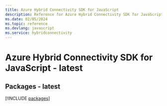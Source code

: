 ```yaml
---
title: Azure Hybrid Connectivity SDK for JavaScript
description: Reference for Azure Hybrid Connectivity SDK for JavaScript
ms.date: 02/05/2024
ms.topic: reference
ms.devlang: javascript
ms.service: hybridconnectivity
---
```

# Azure Hybrid Connectivity SDK for JavaScript - latest
## Packages - latest
[!INCLUDE [packages](hybrid-connectivity-index.md)]